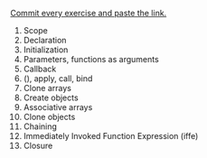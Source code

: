 

[Commit every exercise and paste the link.](http://goo.gl/GwJ1s0 "Title")

1. Scope
2. Declaration
3. Initialization
4. Parameters, functions as arguments
5. Callback
7. (), apply, call, bind
8. Clone arrays
9. Create objects
10. Associative arrays
11. Clone objects
12. Chaining
13. Immediately Invoked Function Expression (iffe)
14. Closure
